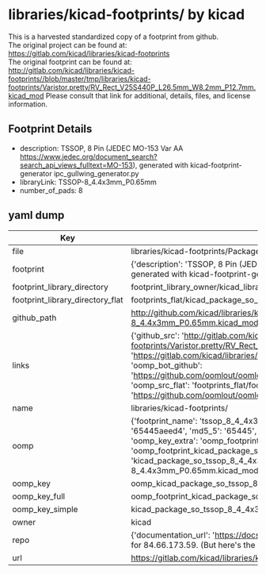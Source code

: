 # libraries/kicad-footprints/ by kicad  
This is a harvested standardized copy of a footprint from github.  
The original project can be found at:  
https://gitlab.com/kicad/libraries/kicad-footprints  
The original footprint can be found at:
http://gitlab.com/kicad/libraries/kicad-footprints//blob/master/tmp/libraries/kicad-footprints/Varistor.pretty/RV_Rect_V25S440P_L26.5mm_W8.2mm_P12.7mm.kicad_mod
Please consult that link for additional, details, files, and license information.  
## Footprint Details
* description: TSSOP, 8 Pin (JEDEC MO-153 Var AA https://www.jedec.org/document_search?search_api_views_fulltext=MO-153), generated with kicad-footprint-generator ipc_gullwing_generator.py  
* libraryLink: TSSOP-8_4.4x3mm_P0.65mm  
* number_of_pads: 8  
## yaml dump  
| Key | Value |  
| --- | --- |  
| file | libraries/kicad-footprints/Package_SO.pretty/TSSOP-8_4.4x3mm_P0.65mm.kicad_mod |  
| footprint | {'description': 'TSSOP, 8 Pin (JEDEC MO-153 Var AA https://www.jedec.org/document_search?search_api_views_fulltext=MO-153), generated with kicad-footprint-generator ipc_gullwing_generator.py', 'libraryLink': 'TSSOP-8_4.4x3mm_P0.65mm', 'number_of_pads': 8} |  
| footprint_library_directory | footprint_library_owner/kicad_libraries/kicad-footprints/ |  
| footprint_library_directory_flat | footprints_flat/kicad_package_so_tssop_8_4_4x3mm_p0_65mm/working |  
| github_path | http://github.com/kicad/libraries/kicad-footprints//blob/master/tmp/libraries/kicad-footprints/Package_SO.pretty/TSSOP-8_4.4x3mm_P0.65mm.kicad_mod |  
| links | {'github_src': 'http://gitlab.com/kicad/libraries/kicad-footprints//blob/master/tmp/libraries/kicad-footprints/Varistor.pretty/RV_Rect_V25S440P_L26.5mm_W8.2mm_P12.7mm.kicad_mod', 'github_src_repo': 'https://gitlab.com/kicad/libraries/kicad-footprints', 'oomp_bot': 'footprints/kicad_package_so_tssop_8_4_4x3mm_p0_65mm/working', 'oomp_bot_github': 'https://github.com/oomlout/oomlout_oomp_footprint_bot/tree/main/footprints/kicad_package_so_tssop_8_4_4x3mm_p0_65mm/working', 'oomp_src_flat': 'footprints_flat/footprints_flat/kicad_package_so_tssop_8_4_4x3mm_p0_65mm/working', 'oomp_src_flat_github': 'https://github.com/oomlout/oomlout_oomp_footprint_src/tree/main/footprints_flat/kicad_package_so_tssop_8_4_4x3mm_p0_65mm/working'} |  
| name | libraries/kicad-footprints/ |  
| oomp | {'footprint_name': 'tssop_8_4_4x3mm_p0_65mm', 'library_name': 'package_so', 'md5': '65445aeed4e904e59a1b40f72eeeb84a', 'md5_10': '65445aeed4', 'md5_5': '65445', 'md5_6': '65445a', 'oomp_key': 'oomp_kicad_package_so_tssop_8_4_4x3mm_p0_65mm', 'oomp_key_extra': 'oomp_footprint_kicad_package_so_tssop_8_4_4x3mm_p0_65mm', 'oomp_key_full': 'oomp_footprint_kicad_package_so_tssop_8_4_4x3mm_p0_65mm_65445a', 'oomp_key_simple': 'kicad_package_so_tssop_8_4_4x3mm_p0_65mm', 'original_filename': 'libraries/kicad-footprints/Package_SO.pretty/TSSOP-8_4.4x3mm_P0.65mm.kicad_mod', 'owner_name': 'kicad'} |  
| oomp_key | oomp_kicad_package_so_tssop_8_4_4x3mm_p0_65mm |  
| oomp_key_full | oomp_footprint_kicad_package_so_tssop_8_4_4x3mm_p0_65mm |  
| oomp_key_simple | kicad_package_so_tssop_8_4_4x3mm_p0_65mm |  
| owner | kicad |  
| repo | {'documentation_url': 'https://docs.github.com/rest/overview/resources-in-the-rest-api#rate-limiting', 'message': "API rate limit exceeded for 84.66.173.59. (But here's the good news: Authenticated requests get a higher rate limit. Check out the documentation for more details.)"} |  
| url | https://gitlab.com/kicad/libraries/kicad-footprints |  

